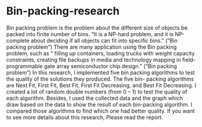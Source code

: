 # Bin-packing-research
Bin packing problem is the problem about the different size of objects be packed into finite number of bins.
“It is a NP-hard problem, and it is NP-complete about deciding if all objects can fit into specific bins.” (“Bin packing problem”) There are many application using the Bin packing problem, such as “ filling up containers, loading trucks with weight capacity constraints, creating file backups in media and technology mapping in field-programmable gate array semiconductor chip design.” (“Bin packing problem”) 
In this research, I implemented five bin packing algorithms to test the quality of the solutions they produced. The five bin- packing algorithms are Next Fit, First Fit, Best Fit, First Fit Decreasing, and Best Fit Decreasing. I created a lot of random double numbers (from 0 – 1) to test the quality of each algorithm. Besides, I used the collected data and the graph which draw based on the data to show the result of each bin-packing algorithm. I compared those algorithms to find which one had better quality. 
If you want to see more details about this research, Please read the report.
